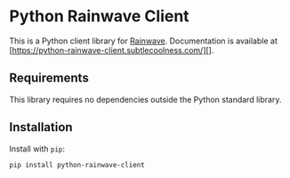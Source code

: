 # Python Rainwave Client

This is a Python client library for [Rainwave][a]. Documentation is available at
[https://python-rainwave-client.subtlecoolness.com/][].

[a]: https://rainwave.cc/api4/

## Requirements

This library requires no dependencies outside the Python standard library.

## Installation

Install with `pip`:

    pip install python-rainwave-client
